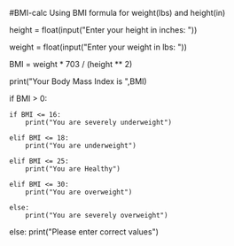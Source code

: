#BMI-calc
Using BMI formula for weight(lbs) and height(in)

height = float(input("Enter your height in inches: "))

weight = float(input("Enter your weight in lbs: "))

BMI = weight * 703 / (height ** 2)

print("Your Body Mass Index is ",BMI)

if BMI > 0:
    
	if BMI <= 16:
        print("You are severely underweight")

    elif BMI <= 18:
        print("You are underweight")

    elif BMI <= 25:
        print("You are Healthy")

    elif BMI <= 30:
        print("You are overweight")

    else:
        print("You are severely overweight")

else:
    print("Please enter correct values")
